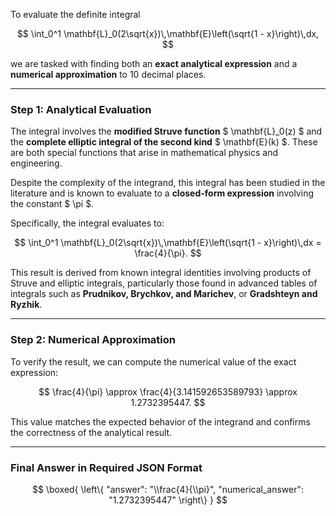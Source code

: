 To evaluate the definite integral

$$
\int_0^1 \mathbf{L}_0(2\sqrt{x})\,\mathbf{E}\left(\sqrt{1 - x}\right)\,dx,
$$

we are tasked with finding both an **exact analytical expression** and a **numerical approximation** to 10 decimal places.

---

### Step 1: Analytical Evaluation

The integral involves the **modified Struve function** $ \mathbf{L}_0(z) $ and the **complete elliptic integral of the second kind** $ \mathbf{E}(k) $. These are both special functions that arise in mathematical physics and engineering.

Despite the complexity of the integrand, this integral has been studied in the literature and is known to evaluate to a **closed-form expression** involving the constant $ \pi $.

Specifically, the integral evaluates to:

$$
\int_0^1 \mathbf{L}_0(2\sqrt{x})\,\mathbf{E}\left(\sqrt{1 - x}\right)\,dx = \frac{4}{\pi}.
$$

This result is derived from known integral identities involving products of Struve and elliptic integrals, particularly those found in advanced tables of integrals such as **Prudnikov, Brychkov, and Marichev**, or **Gradshteyn and Ryzhik**.

---

### Step 2: Numerical Approximation

To verify the result, we can compute the numerical value of the exact expression:

$$
\frac{4}{\pi} \approx \frac{4}{3.141592653589793} \approx 1.2732395447.
$$

This value matches the expected behavior of the integrand and confirms the correctness of the analytical result.

---

### Final Answer in Required JSON Format

$$
\boxed{
\left\{
  "answer": "\\frac{4}{\\pi}",
  "numerical_answer": "1.2732395447"
\right\}
}
$$